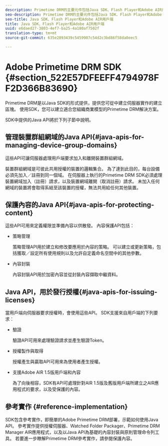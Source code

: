 ```yaml
---
description: Primetime DRM的主要元件包括Java SDK、Flash Player和Adobe AIR用戶端執行時期環境。
seo-description: Primetime DRM的主要元件包括Java SDK、Flash Player和Adobe AIR用戶端執行時期環境。
seo-title: Java SDK、Flash Player和Adobe AIR用戶端
title: Java SDK、Flash Player和Adobe AIR用戶端
uuid: e6daed27-3803-4ef7-ba25-4a180af7502f
translation-type: tm+mt
source-git-commit: 635e2893439c5459907c54d2c3bd86f58da0eec5

---
```



# Adobe Primetime DRM SDK {#section_522E57DFEEFF4794978FF2D366B83690}

Primetime DRM是以Java SDK的形式提供，提供您可從中建立伺服器實作的建立區塊。 使用SDK，您可以建立適合您組織商業模型的Primetime DRM解決方案。

SDK中提供的Java API將於下列子節中說明。

## 管理裝置群組網域的Java API{#java-apis-for-managing-device-group-domains}

這些API可讓伺服器處理用戶端要求加入和離開裝置群組網域。

裝置群組網域是可彼此共用授權的裝置的邏輯集合。 為了達到此目的，每台設備必須先加入／註冊到同一個域。 在伺服器上執行的Primetime DRM SDK必須處理裝置網域加入（註冊）請求，以及裝置網域離開（取消註冊）請求。 未加入任何網域的裝置將會取得系結至該裝置的授權，無法共用給任何其他裝置。

## 保護內容的Java API{#java-apis-for-protecting-content}

這些API可用來定義權限並準備內容以供散發。 內容保護API包括：

* 策略管理

   策略管理API用於建立和修改要應用於內容的策略。 可以建立或更新策略，包括獲取／設定所有使用規則以及允許自定義命名空間中的其他參數。

* 內容封裝

   內容封裝API用於加密內容並從封裝內容擷取中繼資料。

## Java API，用於發行授權{#java-apis-for-issuing-licenses}

當用戶端向伺服器要求授權時，會使用這些API。 SDK支援來自用戶端的下列要求：

* 驗證

   驗證API可用來處理驗證請求並產生驗證Token。

* 授權製作與取得

   授權產生與贏取API可用來為使用者產生授權。

* 支援Adobe AIR 1.5版用戶端和內容

   為了向後相容，SDK有API可處理針對AIR 1.5版及舊版用戶端所建立之AIR應用程式的要求，以及受保護的內容。

## 參考實作 {#reference-implementation}

SDK包含參考實作，即簡單的Adobe Primetime DRM部署，示範如何使用Java API。 參考實作提供授權伺服器、Watched Folder Packager、Primetime DRM Manager AIR應用程式，以及以Java API為基礎的內容封裝與原則管理命令列工具。 若要進一步瞭解Primetime DRM參考實作，請參閱保護內容。
